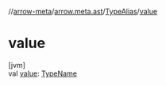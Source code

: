 //[arrow-meta](../../../index.md)/[arrow.meta.ast](../index.md)/[TypeAlias](index.md)/[value](value.md)

# value

[jvm]\
val [value](value.md): [TypeName](../-type-name/index.md)
